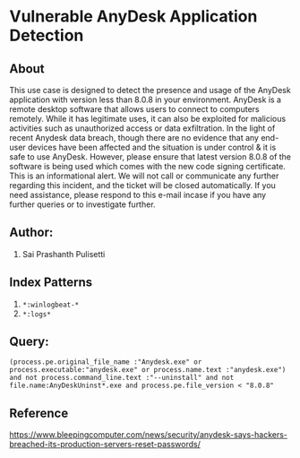 # Vulnerable AnyDesk Application Detection

## About

This use case is designed to detect the presence and usage of the    AnyDesk application with version less than 8.0.8 in your environment.    AnyDesk is a remote desktop software that allows users to connect to    computers remotely. While it has legitimate uses, it can also be    exploited for malicious activities such as unauthorized access or    data exfiltration. In the light of recent Anydesk data breach, though    there are no evidence that any end-user devices have been affected    and the situation is under control & it is safe to use AnyDesk.    However, please ensure that latest version 8.0.8 of the software is    being used which comes with the new code signing certificate. This is    an informational alert. We will not call or communicate any further    regarding this incident, and the ticket will be closed automatically.    If you need assistance, please respond to this e-mail incase if you    have any further queries or to investigate further.

## Author:
 1. Sai Prashanth Pulisetti

## Index Patterns

 1. `*:winlogbeat-*`
 2. `*:logs*`

## Query:
    (process.pe.original_file_name :"Anydesk.exe" or process.executable:"anydesk.exe" or process.name.text :"anydesk.exe") and not process.command_line.text :"--uninstall" and not file.name:AnyDeskUninst*.exe and process.pe.file_version < "8.0.8"

## Reference
  https://www.bleepingcomputer.com/news/security/anydesk-says-hackers-breached-its-production-servers-reset-passwords/
